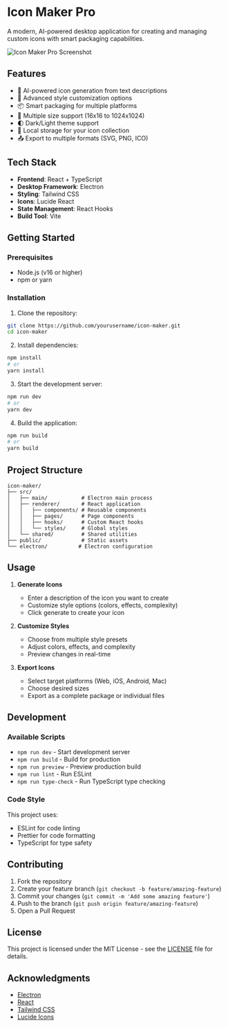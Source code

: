 # Icon Maker Pro

A modern, AI-powered desktop application for creating and managing custom icons with smart packaging capabilities.

![Icon Maker Pro Screenshot](screenshot.png)

## Features

- 🤖 AI-powered icon generation from text descriptions
- 🎨 Advanced style customization options
- 📦 Smart packaging for multiple platforms
- 🎯 Multiple size support (16x16 to 1024x1024)
- 🌓 Dark/Light theme support
- 💾 Local storage for your icon collection
- 📤 Export to multiple formats (SVG, PNG, ICO)

## Tech Stack

- **Frontend**: React + TypeScript
- **Desktop Framework**: Electron
- **Styling**: Tailwind CSS
- **Icons**: Lucide React
- **State Management**: React Hooks
- **Build Tool**: Vite

## Getting Started

### Prerequisites

- Node.js (v16 or higher)
- npm or yarn

### Installation

1. Clone the repository:
```bash
git clone https://github.com/yourusername/icon-maker.git
cd icon-maker
```

2. Install dependencies:
```bash
npm install
# or
yarn install
```

3. Start the development server:
```bash
npm run dev
# or
yarn dev
```

4. Build the application:
```bash
npm run build
# or
yarn build
```

## Project Structure

```
icon-maker/
├── src/
│   ├── main/           # Electron main process
│   ├── renderer/       # React application
│   │   ├── components/ # Reusable components
│   │   ├── pages/      # Page components
│   │   ├── hooks/      # Custom React hooks
│   │   └── styles/     # Global styles
│   └── shared/         # Shared utilities
├── public/             # Static assets
└── electron/          # Electron configuration
```

## Usage

1. **Generate Icons**
   - Enter a description of the icon you want to create
   - Customize style options (colors, effects, complexity)
   - Click generate to create your icon

2. **Customize Styles**
   - Choose from multiple style presets
   - Adjust colors, effects, and complexity
   - Preview changes in real-time

3. **Export Icons**
   - Select target platforms (Web, iOS, Android, Mac)
   - Choose desired sizes
   - Export as a complete package or individual files

## Development

### Available Scripts

- `npm run dev` - Start development server
- `npm run build` - Build for production
- `npm run preview` - Preview production build
- `npm run lint` - Run ESLint
- `npm run type-check` - Run TypeScript type checking

### Code Style

This project uses:
- ESLint for code linting
- Prettier for code formatting
- TypeScript for type safety

## Contributing

1. Fork the repository
2. Create your feature branch (`git checkout -b feature/amazing-feature`)
3. Commit your changes (`git commit -m 'Add some amazing feature'`)
4. Push to the branch (`git push origin feature/amazing-feature`)
5. Open a Pull Request

## License

This project is licensed under the MIT License - see the [LICENSE](LICENSE) file for details.

## Acknowledgments

- [Electron](https://www.electronjs.org/)
- [React](https://reactjs.org/)
- [Tailwind CSS](https://tailwindcss.com/)
- [Lucide Icons](https://lucide.dev/)
